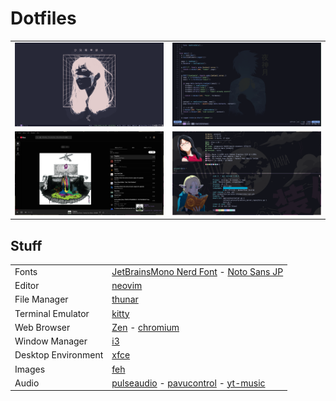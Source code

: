 # Dotfiles
|                                              |                                         |
|----------------------------------------------|-----------------------------------------|
| ![wallpaper](./Pictures/wallpaper-sshot.png) | ![nvim](./Pictures/nvim-sshot.png)      |
| ![yt-music](./Pictures/yt-music-sshot.png)   | ![terminal](./Pictures/kitty-sshot.png) |

## Stuff
|||
| -----------		| ----------- |
| Fonts				| [JetBrainsMono Nerd Font](https://www.programmingfonts.org/#jetbrainsmono) - [Noto Sans JP](https://fonts.google.com/noto/specimen/Noto+Sans+JP) |
| Editor			| [neovim](https://neovim.io/) |
| File Manager		| [thunar](https://docs.xfce.org/xfce/thunar/start) |
| Terminal Emulator	| [kitty](https://sw.kovidgoyal.net/kitty/) |
| Web Browser		| [Zen](https://zen-browser.app/) - [chromium](https://www.chromium.org/chromium-projects/) |
| Window Manager	| [i3](https://i3wm.org/) |
| Desktop Environment	| [xfce](https://www.xfce.org/) |
| Images			| [feh](https://feh.finalrewind.org/)       |
| Audio				| [pulseaudio](https://www.freedesktop.org/wiki/Software/PulseAudio/) - [pavucontrol](https://freedesktop.org/software/pulseaudio/pavucontrol/) -  [yt-music](https://github.com/th-ch/youtube-music)|

